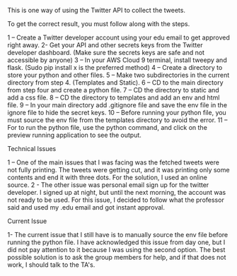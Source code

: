 This is one way of using the Twitter API to collect the tweets.

To get the correct result, you must follow along with the steps.

1 – Create a Twitter developer account using your edu email to get approved right away.
2- Get your API and other secrets keys from the Twitter developer dashboard. (Make sure the secrets keys are safe and not accessible by anyone)
3 – In your AWS Cloud 9 terminal, install tweepy and flask. (Sudo pip install x is the preferred method)
4 – Create a directory to store your python and other files.
5 – Make two subdirectories in the current directory from step 4. (Templates and Static).
6 – CD to the main directory from step four and create a python file.
7 – CD the directory to static and add a css file.
8 – CD the directory to templates and add an env and html file.
9 – In your main directory add .gitignore file and save the env file in the ignore file to hide the secret keys.
10 – Before running your python file, you must source the env file from the templates directory to avoid the error.
11 – For to run the python file, use the python command, and click on the preview running application to see the output.

Technical Issues

1 – One of the main issues that I was facing was the fetched tweets were not fully printing. The tweets were getting cut, and it was printing only some contents and end it with three dots.  For the solution, I used an online source.
2 - The other issue was personal email sign up for the twitter developer. I signed up at night, but until the next morning, the account was not ready to be used. For this issue, I decided to follow what the professor said and used my .edu email and got instant approval.

Current Issue

1- The current issue that I still have is to manually source the env file before running the python file.  I have acknowledged this issue from day one, but I did not pay attention to it because I was using the second option. The best possible solution is to ask the group members for help, and if that does not work, I should talk to the TA's.


